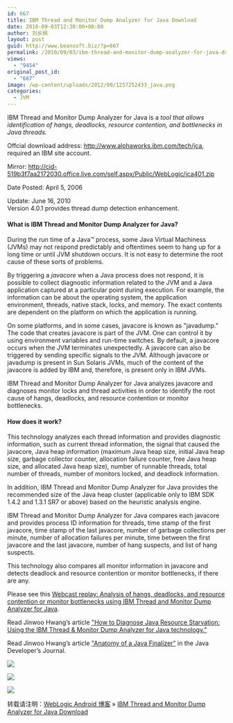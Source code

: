 ```yaml
---
id: 667
title: IBM Thread and Monitor Dump Analyzer for Java Download
date: 2010-09-03T12:30:00+00:00
author: 刘长炯
layout: post
guid: http://www.beansoft.biz/?p=667
permalink: /2010/09/03/ibm-thread-and-monitor-dump-analyzer-for-java-download/
views:
  - "9454"
original_post_id:
  - "667"
image: /wp-content/uploads/2012/09/1257252433_java.png
categories:
  - JVM
---
```

IBM Thread and Monitor Dump Analyzer for Java is a _tool that allows identification of hangs, deadlocks, resource contention, and bottlenecks in Java threads._

Offcial download address: <http://www.alphaworks.ibm.com/tech/jca>, required an IBM site account.

Mirror: <http://cid-519b3f7aa2172030.office.live.com/self.aspx/Public/WebLogic/jca401.zip>

Date Posted: April 5, 2006

Update: June 16, 2010   
Version 4.0.1 provides thread dump detection enhancement.

#### What is IBM Thread and Monitor Dump Analyzer for Java?

During the run time of a Java™ process, some Java Virtual Machiness (JVMs) may not respond predictably and oftentimes seem to hang up for a long time or until JVM shutdown occurs. It is not easy to determine the root cause of these sorts of problems.

By triggering a _javacore_ when a Java process does not respond, it is possible to collect diagnostic information related to the JVM and a Java application captured at a particular point during execution. For example, the information can be about the operating system, the application environment, threads, native stack, locks, and memory. The exact contents are dependent on the platform on which the application is running.

On some platforms, and in some cases, javacore is known as "javadump." The code that creates javacore is part of the JVM. One can control it by using environment variables and run-time switches. By default, a javacore occurs when the JVM terminates unexpectedly. A javacore can also be triggered by sending specific signals to the JVM. Although javacore or javadump is present in Sun Solaris JVMs, much of the content of the javacore is added by IBM and, therefore, is present only in IBM JVMs.

IBM Thread and Monitor Dump Analyzer for Java analyzes javacore and diagnoses monitor locks and thread activities in order to identify the root cause of hangs, deadlocks, and resource contention or monitor bottlenecks.

#### How does it work?

This technology analyzes each thread information and provides diagnostic information, such as current thread information, the signal that caused the javacore, Java heap information (maximum Java heap size, initial Java heap size, garbage collector counter, allocation failure counter, free Java heap size, and allocated Java heap size), number of runnable threads, total number of threads, number of monitors locked, and deadlock information.

In addition, IBM Thread and Monitor Dump Analyzer for Java provides the recommended size of the Java heap cluster (applicable only to IBM SDK 1.4.2 and 1.3.1 SR7 or above) based on the heuristic analysis engine.

IBM Thread and Monitor Dump Analyzer for Java compares each javacore and provides process ID information for threads, time stamp of the first javacore, time stamp of the last javacore, number of garbage collections per minute, number of allocation failures per minute, time between the first javacore and the last javacore, number of hang suspects, and list of hang suspects.

This technology also compares all monitor information in javacore and detects deadlock and resource contention or monitor bottlenecks, if there are any.

Please see this [Webcast replay: Analysis of hangs, deadlocks, and resource contention or monitor bottlenecks using IBM Thread and Monitor Dump Analyzer for Java](http://www-1.ibm.com/support/docview.wss?uid=swg27011855).

Read Jinwoo Hwang&#8217;s article ["How to Diagnose Java Resource Starvation: Using the IBM Thread & Monitor Dump Analyzer for Java technology."](http://java.sys-con.com/node/921279)

Read Jinwoo Hwang&#8217;s article ["Anatomy of a Java Finalizer"](http://java.sys-con.com/node/995699) in the Java Developer&#8217;s Journal.

![](http://1qwoyq.bay.livefilestore.com/y1pEINd9dnf2U6Oy5Y5atOLWxdO04QDckOX60xFZDJRynnB8m4Ir_LHDI5f1ZdDoymmPXB_VMFCuY2DLhoa05V0E320dMwWwqxA/jca01.jpg?psid=1)

![](http://1qwoyq.bay.livefilestore.com/y1pSVWjeFmYLJ6_wdAjc3b6FVnqi--R5XUeLsY-VNMmKq_TnMZpxEthNvW9Goe7Pix5x8cRiwpR6HotiUn3xzf2ew/jca02.jpg?psid=1)

![](http://1qwoyq.bay.livefilestore.com/y1pSVWjeFmYLJ6ceaFhsyXFFmw53Jl_qRSuURXpDAqWzLB6CF80fuwQcy0y0K0z9A3_4ZI9-0SpBxJPlhJwg-id3g/jca03.jpg?psid=1)

转载请注明：[WebLogic Android 博客](http://www.beansoft.biz) &raquo; [IBM Thread and Monitor Dump Analyzer for Java Download](http://www.beansoft.biz/2010/09/03/ibm-thread-and-monitor-dump-analyzer-for-java-download/)